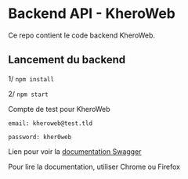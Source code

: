 # Backend API - KheroWeb

Ce repo contient le code backend KheroWeb. 

## Lancement du backend

1/ `npm install` 

2/ `npm start`

Compte de test pour KheroWeb

```
email: kheroweb@test.tld

password: kher0web 
```
Lien pour voir la
[documentation Swagger](http://localhost:3001/api-docs/)

Pour lire la documentation, utiliser Chrome ou Firefox